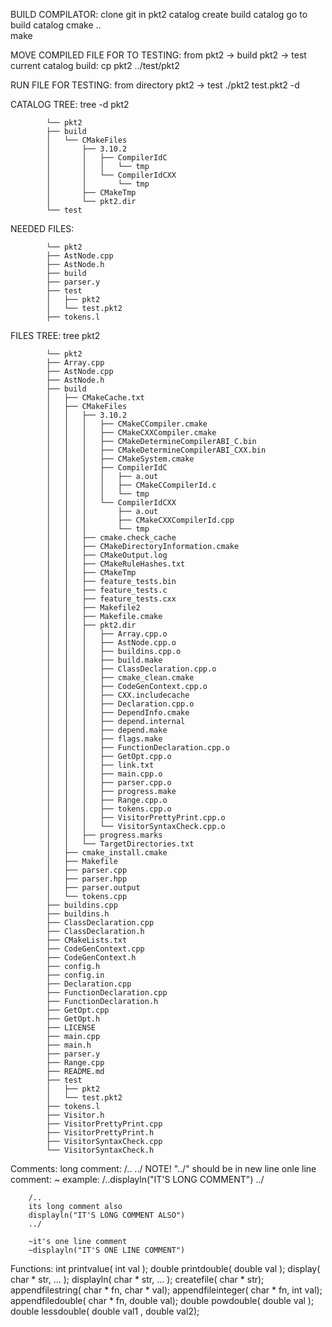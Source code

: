 

BUILD COMPILATOR:
	clone git in pkt2 catalog
	create build catalog
	go to build catalog
		cmake ..	
		make

MOVE COMPILED FILE FOR TO TESTING:
	from pkt2 -> build
	pkt2 -> test
	current catalog build:
		cp pkt2 ../test/pkt2

RUN FILE FOR TESTING:
	from directory pkt2 -> test
	./pkt2 test.pkt2 -d


CATALOG TREE:
	tree -d pkt2

		    └── pkt2
			├── build
			│   └── CMakeFiles
			│       ├── 3.10.2
			│       │   ├── CompilerIdC
			│       │   │   └── tmp
			│       │   └── CompilerIdCXX
			│       │       └── tmp
			│       ├── CMakeTmp
			│       └── pkt2.dir
			└── test
NEEDED FILES:

		    └── pkt2
			├── AstNode.cpp
			├── AstNode.h
			├── build
			├── parser.y
			├── test
			│   ├── pkt2
			│   └── test.pkt2
			├── tokens.l

FILES TREE:
	tree pkt2

		    └── pkt2
			├── Array.cpp
			├── AstNode.cpp
			├── AstNode.h
			├── build
			│   ├── CMakeCache.txt
			│   ├── CMakeFiles
			│   │   ├── 3.10.2
			│   │   │   ├── CMakeCCompiler.cmake
			│   │   │   ├── CMakeCXXCompiler.cmake
			│   │   │   ├── CMakeDetermineCompilerABI_C.bin
			│   │   │   ├── CMakeDetermineCompilerABI_CXX.bin
			│   │   │   ├── CMakeSystem.cmake
			│   │   │   ├── CompilerIdC
			│   │   │   │   ├── a.out
			│   │   │   │   ├── CMakeCCompilerId.c
			│   │   │   │   └── tmp
			│   │   │   └── CompilerIdCXX
			│   │   │       ├── a.out
			│   │   │       ├── CMakeCXXCompilerId.cpp
			│   │   │       └── tmp
			│   │   ├── cmake.check_cache
			│   │   ├── CMakeDirectoryInformation.cmake
			│   │   ├── CMakeOutput.log
			│   │   ├── CMakeRuleHashes.txt
			│   │   ├── CMakeTmp
			│   │   ├── feature_tests.bin
			│   │   ├── feature_tests.c
			│   │   ├── feature_tests.cxx
			│   │   ├── Makefile2
			│   │   ├── Makefile.cmake
			│   │   ├── pkt2.dir
			│   │   │   ├── Array.cpp.o
			│   │   │   ├── AstNode.cpp.o
			│   │   │   ├── buildins.cpp.o
			│   │   │   ├── build.make
			│   │   │   ├── ClassDeclaration.cpp.o
			│   │   │   ├── cmake_clean.cmake
			│   │   │   ├── CodeGenContext.cpp.o
			│   │   │   ├── CXX.includecache
			│   │   │   ├── Declaration.cpp.o
			│   │   │   ├── DependInfo.cmake
			│   │   │   ├── depend.internal
			│   │   │   ├── depend.make
			│   │   │   ├── flags.make
			│   │   │   ├── FunctionDeclaration.cpp.o
			│   │   │   ├── GetOpt.cpp.o
			│   │   │   ├── link.txt
			│   │   │   ├── main.cpp.o
			│   │   │   ├── parser.cpp.o
			│   │   │   ├── progress.make
			│   │   │   ├── Range.cpp.o
			│   │   │   ├── tokens.cpp.o
			│   │   │   ├── VisitorPrettyPrint.cpp.o
			│   │   │   └── VisitorSyntaxCheck.cpp.o
			│   │   ├── progress.marks
			│   │   └── TargetDirectories.txt
			│   ├── cmake_install.cmake
			│   ├── Makefile
			│   ├── parser.cpp
			│   ├── parser.hpp
			│   ├── parser.output
			│   └── tokens.cpp
			├── buildins.cpp
			├── buildins.h
			├── ClassDeclaration.cpp
			├── ClassDeclaration.h
			├── CMakeLists.txt
			├── CodeGenContext.cpp
			├── CodeGenContext.h
			├── config.h
			├── config.in
			├── Declaration.cpp
			├── FunctionDeclaration.cpp
			├── FunctionDeclaration.h
			├── GetOpt.cpp
			├── GetOpt.h
			├── LICENSE
			├── main.cpp
			├── main.h
			├── parser.y
			├── Range.cpp
			├── README.md
			├── test
			│   ├── pkt2
			│   └── test.pkt2
			├── tokens.l
			├── Visitor.h
			├── VisitorPrettyPrint.cpp
			├── VisitorPrettyPrint.h
			├── VisitorSyntaxCheck.cpp
			└── VisitorSyntaxCheck.h

Comments:
	long comment:
		/..
		../
		NOTE! "../" should be in new line
	onle line comment: 
		~
	example:
		/..displayln("IT'S LONG COMMENT")
		../

		/..
		its long comment also
		displayln("IT'S LONG COMMENT ALSO")
		../

		~it's one line comment
		~displayln("IT'S ONE LINE COMMENT")

Functions:
	int printvalue( int val );
	double printdouble( double val );
	display( char * str, ... );
	displayln( char * str, ... );
	createfile( char * str);
	appendfilestring(  char * fn, char * val);
	appendfileinteger(  char * fn, int val);
	appendfiledouble(  char * fn, double val);
	double powdouble( double val );
	double lessdouble( double val1 , double val2);
